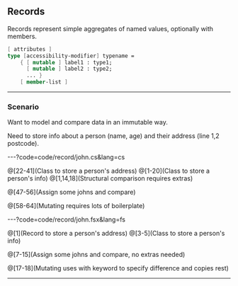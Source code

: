 ## Records

Records represent simple aggregates of named values, optionally with members.

``` fs
[ attributes ]
type [accessibility-modifier] typename =
    { [ mutable ] label1 : type1;
      [ mutable ] label2 : type2;
      ... }
    [ member-list ]
```

---

### Scenario

Want to model and compare data in an immutable way.

Need to store info about a person (name, age) and their address (line 1,2 postcode).


---?code=code/record/john.cs&lang=cs

@[22-41](Class to store a person's address)
@[1-20](Class to store a person's info)
@[1,14,18](Structural comparison requires extras)

@[47-56](Assign some johns and compare)

@[58-64](Mutating requires lots of boilerplate)

---?code=code/record/john.fsx&lang=fs

@[1](Record to store a person's address)
@[3-5](Class to store a person's info)

@[7-15](Assign some johns and compare, no extras needed)

@[17-18](Mutating uses with keyword to specify difference and copies rest)

---
